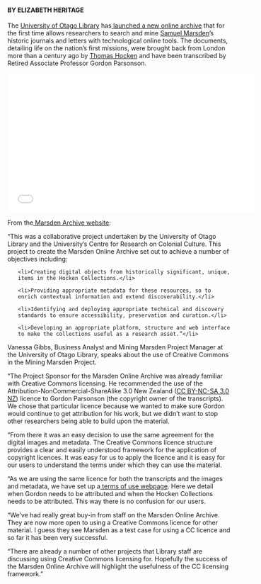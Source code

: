 <html><body><h4>BY ELIZABETH HERITAGE</h4>

The <a title="University of Otago Library" href="http://www.otago.ac.nz/library/" target="_blank">University of Otago Library</a> has<a title="Press release" href="%20http://www.otago.ac.nz/news/news/otago082148.html" target="_blank"> launched a new online archive</a> that for the first time allows researchers to search and mine <a title="Samuel Marsden" href="%20http://marsdenarchive.otago.ac.nz/about/marsden" target="_blank">Samuel Marsden</a>’s historic journals and letters with technological online tools. The documents, detailing life on the nation’s first missions, were brought back from London more than a century ago by <a title="Hocken Library" href="http://www.otago.ac.nz/library/hocken/" target="_blank">Thomas Hocken</a> and have been transcribed by Retired Associate Professor Gordon Parsonson.



<iframe src="//www.youtube.com/embed/FkHtwbb6U3c" width="560" height="315" frameborder="0" allowfullscreen="allowfullscreen"></iframe>



From the<a title="Marsden Archive" href="http://marsdenarchive.otago.ac.nz/home" target="_blank"> Marsden Archive website</a>:

“This was a collaborative project undertaken by the University of Otago Library and the University’s Centre for Research on Colonial Culture. This project to create the Marsden Online Archive set out to achieve a number of objectives including:

<ul>

	<li>Creating digital objects from historically significant, unique, items in the Hocken Collections.</li>

	<li>Providing appropriate metadata for these resources, so to enrich contextual information and extend discoverability.</li>

	<li>Identifying and deploying appropriate technical and discovery standards to ensure accessibility, preservation and curation.</li>

	<li>Developing an appropriate platform, structure and web interface to make the collections useful as a research asset.”</li>

</ul>

Vanessa Gibbs, Business Analyst and Mining Marsden Project Manager at the University of Otago Library, speaks about the use of Creative Commons in the Mining Marsden Project.



“The Project Sponsor for the Marsden Online Archive was already familiar with Creative Commons licensing. He recommended the use of the Attribution-NonCommercial-ShareAlike 3.0 New Zealand (<a title="Licences explained" href="http://creativecommons.org.nz/licences/licences-explained/">CC BY-NC-SA 3.0 NZ</a>) licence to Gordon Parsonson (the copyright owner of the transcripts). We chose that particular licence because we wanted to make sure Gordon would continue to get attribution for his work, but we didn’t want to stop other researchers being able to build upon the material.



“From there it was an easy decision to use the same agreement for the digital images and metadata. The Creative Commons licence structure provides a clear and easily understood framework for the application of copyright licences. It was easy for us to apply the licence and it is easy for our users to understand the terms under which they can use the material.



“As we are using the same licence for both the transcripts and the images and metadata, we have set up a<a title="Terms of use" href="http://marsdenarchive.otago.ac.nz/terms" target="_blank"> terms of use webpage</a>. Here we detail when Gordon needs to be attributed and when the Hocken Collections needs to be attributed. This way there is no confusion for our users.



“We’ve had really great buy-in from staff on the Marsden Online Archive. They are now more open to using a Creative Commons licence for other material. I guess they see Marsden as a test case for using a CC licence and so far it has been very successful.



“There are already a number of other projects that Library staff are discussing using Creative Commons licensing for. Hopefully the success of the Marsden Online Archive will highlight the usefulness of the CC licensing framework.”</body></html>